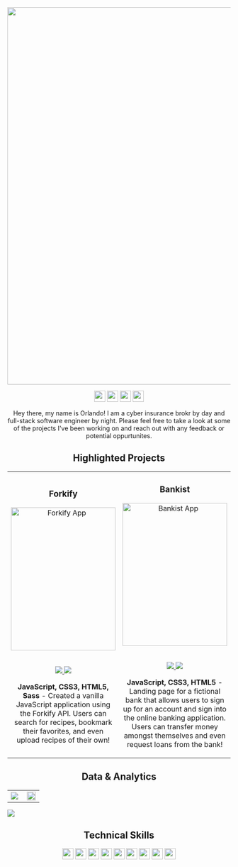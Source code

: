 <!-- ![Github-Profile-Header](https://user-images.githubusercontent.com/99216709/168736618-2fc26441-6018-43f2-9045-db28f4e084ff.gif) -->
<img align="center" src="https://user-images.githubusercontent.com/99216709/168736618-2fc26441-6018-43f2-9045-db28f4e084ff.gif" width="850" />


<p align="center">
<a href="https://www.codewars.com/users/orlandogordon"><img src="https://img.shields.io/badge/Codewars-D14836?style=for-the-badge&logo=Codewars&logoColor=white" height=25></a>
<a href="mailto:orlando.a.gordon@email.com"><img src="https://img.shields.io/badge/orlando.a.gordon@gmail.com-D14836?style=for-the-badge&logo=gmail&logoColor=white" height=25></a>
<a href="https://www.linkedin.com/in/orlando-gordon-132032177/"><img src="https://img.shields.io/badge/Orlando_Gordon-D14836?style=for-the-badge&logo=linkedin&logoColor=white" height=25></a>
<a href="https://orlandogordon.com/Resume.pdf"><img src="https://img.shields.io/badge/Download_Resume-D14836?style=for-the-badge&logo=googledrive&logoColor=white" height=25></a>
</p>

<p align="center">
    Hey there, my name is Orlando! I am a cyber insurance brokr by day and full-stack software engineer by night. Please feel free to take a look at some of the projects I've been working on and reach out with any feedback or potential oppurtunites. 
</p>

<!--Project Section -->

<h2 align="center">Highlighted Projects </h2>
<div align="center">
<table>
<tr>
<td width="50%">
<h3 align="center" color="white">Forkify</h2>
<div align="center" >  
<a href='https://forkify-orlando.netlify.app/'>
<img src="https://user-images.githubusercontent.com/99216709/168296642-829a65ee-f83d-44ce-993b-19ff9b96ff6d.gif" alt="Forkify App" height="322px" width="100%" />
</a>
<br>
<br>
<p>
<a href="https://github.com/orlandogordon/forkify" target="_blank">
<img src="https://img.shields.io/badge/Code-lightgrey?style=for-the-badge&logo=github"/>
</a>  
<a href="https://forkify-orlando.netlify.app/" target="_blank">
<img src="https://img.shields.io/badge/-website-green?style=for-the-badge&color=D14836"/>
</a>
</p>
<p><strong>JavaScript, CSS3, HTML5, Sass</strong> - Created a vanilla JavaScript application using the Forkify API. Users can search for recipes, bookmark their favorites, and even upload recipes of their own!</p>
</div>
</td>
<td width="50%">
<h3 align="center" color="white">Bankist</h2>
<div align="center" >  
<a href='https://bankist-orlando.netlify.app/'>
<img src="https://user-images.githubusercontent.com/99216709/168307839-a4ddeedc-492c-4e98-bc2c-be363c822c49.gif" alt="Bankist App" height="322px" width="100%" />
</a>
<br>
<br>
<p>
<a href="https://github.com/orlandogordon/bankist" target="_blank">
<img src="https://img.shields.io/badge/Code-lightgrey?style=for-the-badge&logo=github"/>
</a>  
<a href="https://bankist-orlando.netlify.app/" target="_blank">
<img src="https://img.shields.io/badge/-website-green?style=for-the-badge&color=D14836"/>
</a>
</p>
<p><strong>JavaScript, CSS3, HTML5</strong> - Landing page for a fictional bank that allows users to sign up for an account and sign into the online banking application. Users can transfer money amongst themselves and even request loans from the bank!</p>
</div>
</table>

</div>
  <!--Analytics & Data-->
<h2 align="center">Data & Analytics</h2>
<div align="center">
<table>
<tr>
<td width="50%">
<img src="http://github-readme-streak-stats.herokuapp.com?user=orlandogordon&theme=highcontrast&hide_border=true&date_format=M%20j%5B%2C%20Y%5D&ring=DD2727&sideNums=DD2727&sideLabels=DD4236&background=FFFFFF00&currStreakNum=fa8b00">
</td>
<td width="50%">
<img width="100%" src="https://github-readme-stats.vercel.app/api?username=orlandogordon&bg_color=FFFFFF00&hide_border=true&text_color=DD2727&title_color=fa8b00&include_all_commits=true&count_private=true">
</table>
</div>
<img src="https://activity-graph.herokuapp.com/graph?username=orlandogordon&bg_color=FFFFFF00&color=fa8b00&line=D14836&point=fa8b00&hide_border=true&title_color=">
<h2 align="center">Technical Skills</h2>
<p align="center">
<img src="https://img.shields.io/badge/HTML5-D14836?style=for-the-badge&logo=html5&logoColor=white" height=25>
<img src="https://img.shields.io/badge/CSS3-D14836?style=for-the-badge&logo=css3&logoColor=white" height=25>
<img src="https://img.shields.io/badge/JavaScript-D14836?style=for-the-badge&logo=javascript&logoColor=F7DF1E" height=25>
<img src="https://img.shields.io/badge/Node.js-D14836?style=for-the-badge&logo=nodedotjs&logoColor=white" height=25>
<img src="https://img.shields.io/badge/React-D14836?style=for-the-badge&logo=react&logoColor=61DAFB" height=25>
<img src="https://img.shields.io/badge/Python-D14836?style=for-the-badge&logo=python" height=25>
<img src="https://img.shields.io/badge/jQuery-D14836?style=for-the-badge&logo=jquery&logoColor=white" height=25>
<img src="https://img.shields.io/badge/Visual_Studio-D14836?style=for-the-badge&logo=visual%20studio&logoColor=white" height=25>
<img src="https://img.shields.io/badge/GIT-D14836?style=for-the-badge&logo=git&logoColor=white" height=25>
</p>


